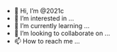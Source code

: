 - 👋 Hi, I’m @2021c
- 👀 I’m interested in ...
- 🌱 I’m currently learning ...
- 💞️ I’m looking to collaborate on ...
- 📫 How to reach me ...

<!---
2021c/2021c is a ✨ special ✨ repository because its `README.md` (this file) appears on your GitHub profile.
You can click the Preview link to take a look at your changes.
--->
